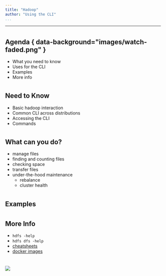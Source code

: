 ```yaml
---
title: "Hadoop"
author: "Using the CLI"
...
```


---


#
## Agenda { data-background="images/watch-faded.png" }

- What you need to know
- Uses for the CLI
- Examples
- More info


#
## Need to Know

- Basic hadoop interaction
- Common CLI across distributions
- Accessing the CLI
- Commands


#
## What can you do?

- manage files
- finding and counting files
- checking space
- transfer files
- under-the-hood maintenance
    - rebalance
    - cluster health


# 
## Examples


#
## More Info

- `hdfs -help`
- `hdfs dfs -help`
- [cheatsheets](http://danielnee.com/2015/02/hadoop-command-line-cheatsheet/)
- [docker images](http://hub.docker.com/u/markmims/cdh)


#

<img class="logo" src="images/berkeley-school-of-information-logo.png"/>
